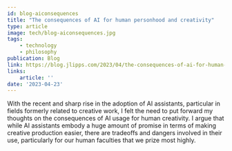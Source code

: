 ```yaml
---
id: blog-aiconsequences
title: "The consequences of AI for human personhood and creativity"
type: article
image: tech/blog-aiconsequences.jpg
tags:
    - technology
    - philosophy
publication: Blog
link: https://blog.jlipps.com/2023/04/the-consequences-of-ai-for-human-personhood-and-creativity/
links:
    article: ''
date: '2023-04-23'
---
```


With the recent and sharp rise in the adoption of AI assistants, particular in fields formerly
related to creative work, I felt the need to put forward my thoughts on the consequences of AI
usage for human creativity. I argue that while AI assistants embody a huge amount of promise in
terms of making creative production easier, there are tradeoffs and dangers involved in their use,
particularly for our human faculties that we prize most highly.
